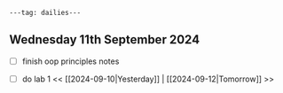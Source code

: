 ```
---tag: dailies---
```

## Wednesday 11th September 2024

- [ ] finish oop principles notes
- [ ] do lab 1
<< [[2024-09-10|Yesterday]] | [[2024-09-12|Tomorrow]] >>




